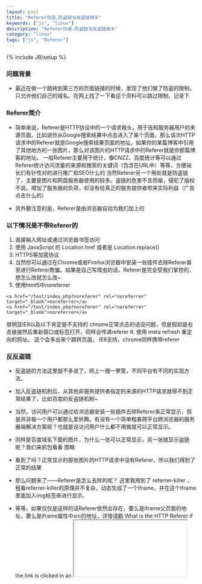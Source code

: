 ```yaml
---
layout: post
title: "Referer伪造,防盗链与反盗链相关"
keywords: ["js", "linux"]
description: "Referer伪造,防盗链与反盗链相关"
category: "linux"
tags: ["js", "Referer"]
---
```

{% include JB/setup %}
### 问题背景
* 最近在做一个跳转到第三方的页面链接的时候，发现了他们做了防盗的限制。只允许他们自己的域名。在网上找了一下看这个资料可以跳过限制，记录下


### Referer简介

- 简单来说，Referer是HTTP协议中的一个请求报头，用于告知服务器用户的来源页面。比如说你从Google搜索结果中点击进入了某个页面，那么该次HTTP请求中的Referer就是Google搜索结果页面的地址。如果你的某篇博客中引用了其他地方的一张图片，那么对该图片的HTTP请求中的Referer就是你那篇博客的地址。
一般Referer主要用于统计，像CNZZ、百度统计等可以通过Referer统计访问流量的来源和搜索的关键词（包含在URL中）等等，方便站长们有针性对的进行推广和SEO什么的
当然Referer另一个用处就是防盗链了，主要是图片和网盘服务器使用的较多。盗链的危害不言而喻，侵犯了版权不说，增加了服务器的负荷，却没有给真正的服务提供者带来实际利益（广告点击什么的）

- 另外要注意的是，Referer是由浏览器自动为我们加上的

### 以下情况是不带Referer的

1. 直接输入网址或通过浏览器书签访问
2. 使用 JavaScript 的 Location.href 或者是 Location.replace()
3. HTTPS等加密协议
4. 当然你可以通过在Chrome或者Firefox浏览器中安装一些插件去除Referer甚至进行Referer欺骗。如果是自己写爬虫的话，Referer是完全受我们掌控的，想怎么改就怎么改~
5. 使用html5中noreferrer
```
<a href="/test/index.php?noreferer" rel="noreferrer" target="_blank">noreferrer</a>
<a href="/test/index.php?noreferer" rel="noreferrer" target="_blank">noreferrer</a>
```
很明显IE8以及以下肯定是不支持的
chrome正常点击的话没问题，但是假如是右击链接然后重新窗口或标签打开，同样会传递referer
6. 使用 meta refresh 重定向的网址。
这个会多出来个跳转页面，
IE8支持，chrome同样携带referer


### 反反盗链


- 反盗链的方法这里就不多说了，网上一搜一箩筐，不同平台有不同的实现方法。

- 加入反盗链机制后，从其他非服务提供者指定的来源的HTTP请求就得不到正常结果了，比如百度的反盗链机制~

- 当然，访问用户可以通过给浏览器安装一些插件去除Referer来正常显示，但是并非每一个用户都那么爱折腾。有没有一个简单粗暴跨平台跨浏览器的服务器端解决方案呢？也就是说访问用户什么都不用做就可以正常显示。

- 同样是百度域名下面的图片，为什么一张可以正常显示，另一张就显示盗链呢？我们来抓包看看
图略

- 看到了吗？正常显示的那张图片的HTTP请求中没有Referer，所以我们得到了正常的结果

- 那么问题来了——Referer是怎么去除的呢？
这里我用到了 referrer-killer ，
粗看referrer-killer的原理并不复杂，动态生成了一个iframe，并在这个iframe里面加入img标签来进行显示。

- 等等，如果仅仅是这样的话Referer依然会存在，要么是iframe父页面的地址，要么是iframe属性中src的地址，详情请戳 What is the HTTP Referer if the link is clicked in an <iframe>? ，里面有详细解释。
再仔细看代码，发现iframe中src的值为 javascript:"<!doctype html>......" ，原来是把iframe中的HTML代码全部放到了src中，使用这种方法就可以去掉Referer。其实早有大神给出了方法，只不过没有工具化罢了，详情请戳 json hijack如何丢掉referer 


### 其它伪造http-referer的方法
```
ASP:

dim http
set http=server.createobject("MSXML2.XMLHTTP") '//MSXML2.serverXMLHTTP也可以
Http.open "GET",url,false
Http.setRequestHeader "Referer","http://www.05809.cn/"
Http.send()

PHP(前提是装了curl):

$ch = curl_init();
curl_setopt ($ch, CURLOPT_URL, "http://www.05809.cn/xxx.asp");
curl_setopt ($ch, CURLOPT_REFERER, "http://www.05809.cn/");
curl_exec ($ch);
curl_close ($ch);

PHP(不装curl用sock)

$server = 'www.dc9.cn';
$host = 'www.dc9.cn';
$target = '/xxx.asp';
$referer = 'http://www.dc9.cn/'; // Referer
$port = 80;
$fp = fsockopen($server, $port, $errno, $errstr, 30);
if (!$fp)
{
echo "$errstr ($errno)<br />\n";
}
else
{
$out = "GET $target HTTP/1.1\r\n";
$out .= "Host: $host\r\n";
$out .= "Cookie: ASPSESSIONIDSQTBQSDA=DFCAPKLBBFICDAFMHNKIGKEG\r\n";
$out .= "Referer: $referer\r\n";
$out .= "Connection: Close\r\n\r\n";
fwrite($fp, $out);
while (!feof($fp))
{
echo fgets($fp, 128);
}
fclose($fp);
}

VB.NET/C#.NET

Dim oXMLHttp As MSXML2.XMLHTTP30 = New MSXML2.XMLHTTP30()
或者
MSXML2.XMLHTTP30 oXMLHttp = new MSXML2.XMLHTTP30();
oXMLHttp.open(....
oXMLHttp.setRequestHeader(...
oXMLHttp.send(..
```

原理都是sock构造http头来senddata。其他语言什么的比如perl也可以,

目前比较简单的防御伪造referer的方法是用验证码（Session）。

现在有一些能防盗链软件的商业公司比如UUDOG，linkgate，VirtualWall什么的，都是开发的应用于IIS上面的dll。
有的是采用cookies验证、线程控制，有的是能随机生成文件名然后做URL重写。有的方法能的确达到不错的效果.

不过道高一尺，魔高一丈，这些雕虫小技终归是有破解方法的。


### Javascript document.referer来路判断

- 众所周知，服务器端的referer来路是可以伪造的，无论是ASP、PHP还是其他脚本都是可以伪造referer的，一些下载软件更是把referer伪造的惟妙惟肖，利用webbrowser控件可以方便的伪造来路。
那么，作为保护网站的守门人，我们又应该如何防止这些伪造的referer呢？     
     
- 上面提到的伪造referer的方法都是通过服务器端的脚本来实现的，但它们并不能欺骗客户端。而JS是在客户端执行的，它并不会理会服务器端的headers信息，
所以，利用js的 document.referer 方法可以准确地判断网页的真实来路。     
几乎所有的第三方统计不约而同地采用了 document.referer 来判断来路，为什么？正是基于 js 下的 referer来路 是不可伪造的(不是100%啊，下面就有例子)。即使在服务器端成功地伪造了referer的网页脚本，在第三方统计里也是无法被统计到的，
原因正是由于这些三方统计采用了 document.referer 来判别真实的来路。     所以，为了对抗虚假的 referer 伪造信息，我们只需要利用 js 的 document.referer 来判别，就可以将伪造的信息拒之门外，从而更好的保护站内资源。  

### JavaScript 伪造 Referer 来路方法

- 因为服务器端脚本可以轻易伪造referer，所以各大统计站点cnzz,百度统计，ga,51la等都是通过js来判断来路，不过现在有个方法js的referer也可以伪造了。

- WinHttp.WinHttpRequest.5.1 是 msxml 4.0 的底层对象，也就是说 XMLHTTP/ServerXMLHTTP 也是在它的基础上封装而来。用 WinHttpRequest 发的请求，Fiddler 监测不到。

- Google一下发现它居然用可以成功伪造所有 http 请求的 header 信息！下面的代码通过伪造 referer 的值，假装从百度首页提交一个表单到指定的 url 去：
```
var url = "http://www.yourtarget.com";  
var param = "name=david&age=30";  
var obj = new ActiveXObject("WinHttp.WinHttpRequest.5.1");  
obj.Open("POST", url, false);  
obj.Option(4) = 13056;  
obj.Option(6) = false; //false可以不自动跳转，截取服务端返回的302状态。  
obj.setRequestHeader("Content-Type","application/x-www-form-urlencoded");  
obj.setRequestHeader("Referer", "http://www.baidu.com");  
obj.Send(param);  
WScript.Echo(obj.responseText);
```
- 既然可以用它来伪造所有 http 请求的 header，那 Cookies、Sessionid 自然也就可以得到并传递了。下面是实战代码，用命令行登录博客园，共三次请求，第一次请求获取表单的 VIEWSTATE 和 EVENTVALIDATION，第二次带账户登录，第三次带Cookie访问其首页：

- 上面的代码其实已经有一定恶意，只为证明使用 WinHttpRequest 确实可以模拟浏览器发送请求，服务端也无法区别是从浏览器来的，还是从命令行来的。

- 结论：从客户端提交来的任何数据都不可信，因为发送的 http 数据包不但表单值可以修改，连数据包的 header 都可以随意修改。同时也说明，使用 VIEWSTATE 对表单的安全性无任何用处。
--- end ---